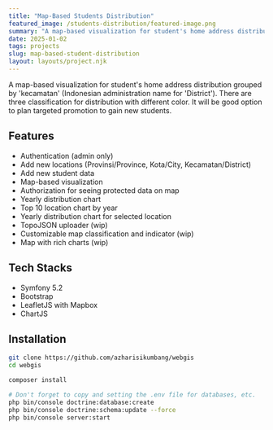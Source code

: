 ```yaml
---
title: "Map-Based Students Distribution"
featured_image: /students-distribution/featured-image.png
summary: "A map-based visualization for student's home address distribution grouped by 'kecamatan' (Indonesian administration name for 'District'). There are three classification for distribution with different color. It will be good option to plan targeted promotion to gain new students."
date: 2025-01-02
tags: projects
slug: map-based-student-distribution
layout: layouts/project.njk
---
```


A map-based visualization for student's home address distribution grouped by 'kecamatan' (Indonesian administration name for 'District'). There are three classification for distribution with different color. It will be good option to plan targeted promotion to gain new students.

## Features

- Authentication (admin only)
- Add new locations (Provinsi/Province, Kota/City, Kecamatan/District)
- Add new student data
- Map-based visualization
- Authorization for seeing protected data on map
- Yearly distribution chart
- Top 10 location chart by year
- Yearly distribution chart for selected location
- TopoJSON uploader (wip)
- Customizable map classification and indicator (wip)
- Map with rich charts (wip)

## Tech Stacks

- Symfony 5.2
- Bootstrap
- LeafletJS with Mapbox
- ChartJS

## Installation

```bash
git clone https://github.com/azharisikumbang/webgis
cd webgis

composer install

# Don't forget to copy and setting the .env file for databases, etc.
php bin/console doctrine:database:create
php bin/console doctrine:schema:update --force
php bin/console server:start
```


